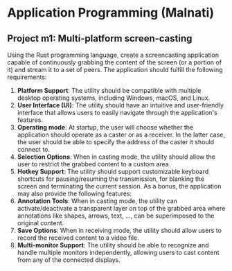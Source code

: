 # Application Programming (Malnati)

## Project m1: Multi-platform screen-casting

Using the Rust programming language, create a screencasting application capable of continuously
grabbing the content of the screen (or a portion of it) and stream it to a set of peers.
The application should fulfill the following requirements:

1. **Platform Support**: The utility should be compatible with multiple desktop operating systems,
   including Windows, macOS, and Linux.
2. **User Interface (UI)**: The utility should have an intuitive and user-friendly interface that allows
   users to easily navigate through the application's features.
3. **Operating mode**: At startup, the user will choose whether the application should operate as a
   caster or as a receiver. In the latter case, the user should be able to specify the address of the
   caster it should connect to.
4. **Selection Options**: When in casting mode, the utility should allow the user to restrict the
   grabbed content to a custom area.
5. **Hotkey Support**: The utility should support customizable keyboard shortcuts for
   pausing/resuming the transmission, for blanking the screen and terminating the current session.
   As a bonus, the application may also provide the following features:
6. **Annotation Tools**: When in casting mode, the utility can activate/deactivate a transparent
   layer on top of the grabbed area where annotations like shapes, arrows, text, …, can be
   superimposed to the original content.
7. **Save Options**: When in receiving mode, the utility should allow users to record the received
   content to a video file.
8. **Multi-monitor Support**: The utility should be able to recognize and handle
   multiple monitors independently, allowing users to cast content from any of the connected
   displays.
